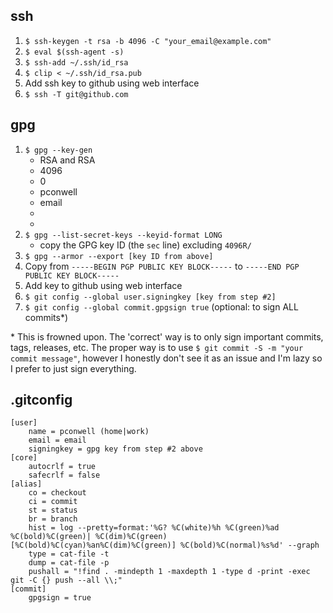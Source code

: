 ## ssh

1. `$ ssh-keygen -t rsa -b 4096 -C "your_email@example.com"`
2. `$ eval $(ssh-agent -s)`
3. `$ ssh-add ~/.ssh/id_rsa`
4. `$ clip < ~/.ssh/id_rsa.pub`
5. Add ssh key to github using web interface
6. `$ ssh -T git@github.com`

## gpg

1. `$ gpg --key-gen`
    - RSA and RSA
    - 4096
    - 0
    - pconwell
    - email
    - 
    - 
2. `$ gpg --list-secret-keys --keyid-format LONG`
    - copy the GPG key ID (the `sec` line) excluding `4096R/ `
3. `$ gpg --armor --export [key ID from above]`
4. Copy from `-----BEGIN PGP PUBLIC KEY BLOCK-----` to `-----END PGP PUBLIC KEY BLOCK-----`
5. Add key to github using web interface
6. `$ git config --global user.signingkey [key from step #2]`
7. `$ git config --global commit.gpgsign true` (optional: to sign ALL commits\*)

\* This is frowned upon. The 'correct' way is to only sign important commits, tags, releases, etc. The proper way is to use `$ git commit -S -m "your commit message"`, however I honestly don't see it as an issue and I'm lazy so I prefer to just sign everything.

## .gitconfig
```
[user]
	name = pconwell (home|work)
	email = email
	signingkey = gpg key from step #2 above
[core]
	autocrlf = true
	safecrlf = false
[alias]
	co = checkout
	ci = commit
	st = status
	br = branch
	hist = log --pretty=format:'%G? %C(white)%h %C(green)%ad %C(bold)%C(green)| %C(dim)%C(green)[%C(bold)%C(cyan)%an%C(dim)%C(green)] %C(bold)%C(normal)%s%d' --graph
	type = cat-file -t
	dump = cat-file -p
	pushall = "!find . -mindepth 1 -maxdepth 1 -type d -print -exec git -C {} push --all \\;"
[commit]
	gpgsign = true
```
